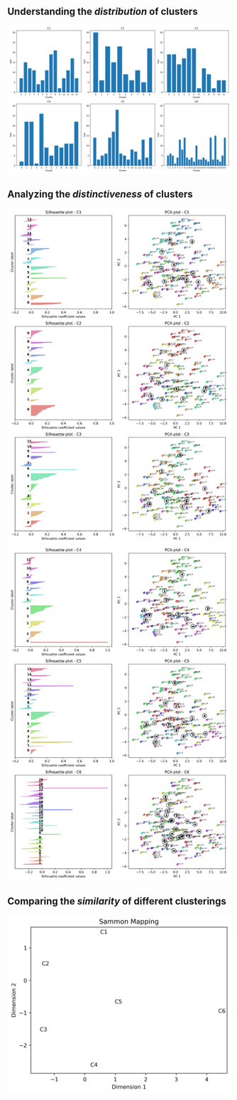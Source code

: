 
## Understanding the *distribution* of clusters

![](figs/dist.png "Title")

## Analyzing the *distinctiveness* of clusters


![](figs/sil_pca_1.png "Title")
![](figs/sil_pca_2.png "Title")

## Comparing the *similarity* of different clusterings


![](figs/sammon.png "Title")
